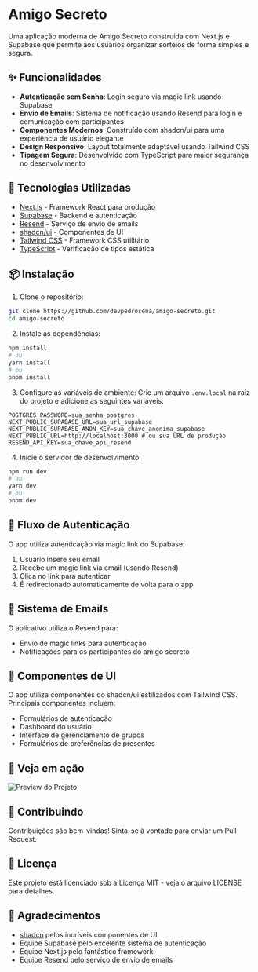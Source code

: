 # Amigo Secreto

Uma aplicação moderna de Amigo Secreto construída com Next.js e Supabase que permite aos usuários organizar sorteios de forma simples e segura.

## ✨ Funcionalidades

- **Autenticação sem Senha**: Login seguro via magic link usando Supabase
- **Envio de Emails**: Sistema de notificação usando Resend para login e comunicação com participantes
- **Componentes Modernos**: Construído com shadcn/ui para uma experiência de usuário elegante
- **Design Responsivo**: Layout totalmente adaptável usando Tailwind CSS
- **Tipagem Segura**: Desenvolvido com TypeScript para maior segurança no desenvolvimento

## 🚀 Tecnologias Utilizadas

- [Next.js](https://nextjs.org/) - Framework React para produção
- [Supabase](https://supabase.com/) - Backend e autenticação
- [Resend](https://resend.com/) - Serviço de envio de emails
- [shadcn/ui](https://ui.shadcn.com/) - Componentes de UI
- [Tailwind CSS](https://tailwindcss.com/) - Framework CSS utilitário
- [TypeScript](https://www.typescriptlang.org/) - Verificação de tipos estática

## 📦 Instalação

1. Clone o repositório:
```bash
git clone https://github.com/devpedrosena/amigo-secreto.git
cd amigo-secreto
```

2. Instale as dependências:
```bash
npm install
# ou
yarn install
# ou
pnpm install
```

3. Configure as variáveis de ambiente:
Crie um arquivo `.env.local` na raiz do projeto e adicione as seguintes variáveis:

```env
POSTGRES_PASSWORD=sua_senha_postgres
NEXT_PUBLIC_SUPABASE_URL=sua_url_supabase
NEXT_PUBLIC_SUPABASE_ANON_KEY=sua_chave_anonima_supabase
NEXT_PUBLIC_URL=http://localhost:3000 # ou sua URL de produção
RESEND_API_KEY=sua_chave_api_resend
```

4. Inicie o servidor de desenvolvimento:
```bash
npm run dev
# ou
yarn dev
# ou
pnpm dev
```

## 🔐 Fluxo de Autenticação

O app utiliza autenticação via magic link do Supabase:
1. Usuário insere seu email
2. Recebe um magic link via email (usando Resend)
3. Clica no link para autenticar
4. É redirecionado automaticamente de volta para o app

## 📧 Sistema de Emails

O aplicativo utiliza o Resend para:
- Envio de magic links para autenticação
- Notificações para os participantes do amigo secreto

## 🎨 Componentes de UI

O app utiliza componentes do shadcn/ui estilizados com Tailwind CSS. Principais componentes incluem:
- Formulários de autenticação
- Dashboard do usuário
- Interface de gerenciamento de grupos
- Formulários de preferências de presentes

## 📱 Veja em ação

![Preview do Projeto](https://drive.google.com/uc?id=1Dt_xiU6GQnlX6BQDoP1uySzzJ5ymomlM)

## 🤝 Contribuindo

Contribuições são bem-vindas! Sinta-se à vontade para enviar um Pull Request.

## 📄 Licença

Este projeto está licenciado sob a Licença MIT - veja o arquivo [LICENSE](LICENSE) para detalhes.

## 🙏 Agradecimentos

- [shadcn](https://github.com/shadcn) pelos incríveis componentes de UI
- Equipe Supabase pelo excelente sistema de autenticação
- Equipe Next.js pelo fantástico framework
- Equipe Resend pelo serviço de envio de emails
